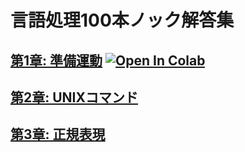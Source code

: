 # 言語処理100本ノック解答集
## [第1章: 準備運動](https://github.com/Ryutaro-A/nlp-nock100-answer/blob/main/nlp_nock01.ipynb "01")  [![Open In Colab](https://colab.research.google.com/assets/colab-badge.svg)](https://colab.research.google.com/drive/1VZMfjUikDpQtpApnFWGFj40hVDeUKjXZ#scrollTo=J7_MA_p6TwEj)
## [第2章: UNIXコマンド](https://github.com/Ryutaro-A/nlp-nock100-answer/blob/main/02/nlp_nock02.ipynb "02")
## [第3章: 正規表現](https://github.com/Ryutaro-A/nlp-nock100-answer/blob/main/03/nlp_nock03.ipynb "03")
